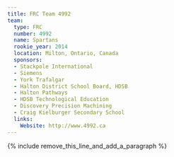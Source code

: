 ```yaml
---
title: FRC Team 4992
team:
  type: FRC
  number: 4992
  name: Spartans
  rookie_year: 2014
  location: Milton, Ontario, Canada
  sponsors:
  - Stackpole International
  - Siemens
  - York Trafalgar
  - Halton District School Board, HDSB
  - Halton Pathways
  - HDSB Technological Education
  - Discovery Precision Machining
  - Craig Kielburger Secondary School
  links:
    Website: http://www.4992.ca
---
```


{% include remove_this_line_and_add_a_paragraph %}